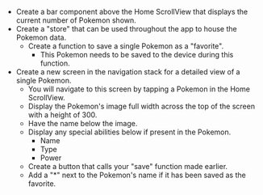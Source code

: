 - Create a bar component above the Home ScrollView that displays the current number of Pokemon shown.
- Create a "store" that can be used throughout the app to house the Pokemon data.
  - Create a function to save a single Pokemon as a "favorite".
    - This Pokemon needs to be saved to the device during this function.
- Create a new screen in the navigation stack for a detailed view of a single Pokemon.
  - You will navigate to this screen by tapping a Pokemon in the Home ScrollView.
  - Display the Pokemon's image full width across the top of the screen with a height of 300.
  - Have the name below the image.
  - Display any special abilities below if present in the Pokemon.
    - Name
    - Type
    - Power
  - Create a button that calls your "save" function made earlier.
  - Add a "*" next to the Pokemon's name if it has been saved as the favorite.